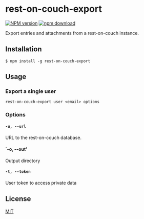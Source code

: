 # rest-on-couch-export

  [![NPM version][npm-image]][npm-url]
  [![npm download][download-image]][download-url]

Export entries and attachments from a rest-on-couch instance.

## Installation

`$ npm install -g rest-on-couch-export`

## Usage

### Export a single user

`rest-on-couch-export user <email> options`

### Options

#### `-u, --url`

URL to the rest-on-couch database.

#### `-o, --out'

Output directory

#### `-t, --token`

User token to access private data

## License

  [MIT](./LICENSE)

[npm-image]: https://img.shields.io/npm/v/rest-on-couch-export.svg?style=flat-square
[npm-url]: https://www.npmjs.com/package/rest-on-couch-export
[download-image]: https://img.shields.io/npm/dm/rest-on-couch-export.svg?style=flat-square
[download-url]: https://www.npmjs.com/package/rest-on-couch-export
